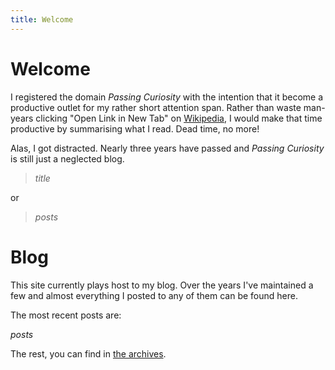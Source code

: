 ```yaml
---
title: Welcome
---
```


Welcome
=======

I registered the domain *Passing Curiosity* with the intention that it
become a productive outlet for my rather short attention span. Rather
than waste man-years clicking "Open Link in New Tab" on
[Wikipedia][wp], I would make that time productive by summarising what
I read. Dead time, no more! 

[wp]: http://en.wikipedia.org/wiki/ "Wikipedia, the free encyclopedia"

Alas, I got distracted. Nearly three years have passed and *Passing
Curiosity* is still just a neglected blog.

> $title$

or

> $posts$

Blog
====

This site currently plays host to my blog. Over the years I've
maintained a few and almost everything I posted to any of them can be
found here. 

The most recent posts are:

$posts$

The rest, you can find in [the archives](/archives/).

